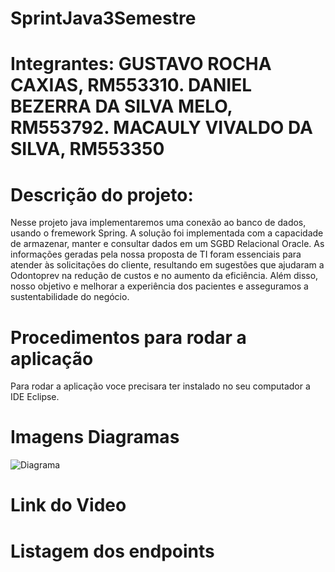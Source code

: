 # SprintJava3Semestre
# Integrantes: GUSTAVO ROCHA CAXIAS, RM553310. DANIEL BEZERRA DA SILVA MELO, RM553792. MACAULY VIVALDO DA SILVA, RM553350
# Descrição do projeto:
 Nesse projeto java implementaremos uma conexão ao banco de dados, usando o fremework Spring. A solução foi implementada com a capacidade de armazenar, 
manter e consultar dados em um SGBD Relacional Oracle. As informações geradas pela nossa proposta de TI foram essenciais para atender 
às solicitações do cliente, resultando em sugestões que ajudaram a Odontoprev na redução de custos e no aumento da eficiência. Além disso, nosso objetivo e melhorar a 
experiência dos pacientes e asseguramos a sustentabilidade do negócio.

# Procedimentos para rodar a aplicação
 Para rodar a aplicação voce precisara ter instalado no seu computador a IDE Eclipse.

# Imagens Diagramas
![Diagrama]()

# Link do Video 

# Listagem dos endpoints
